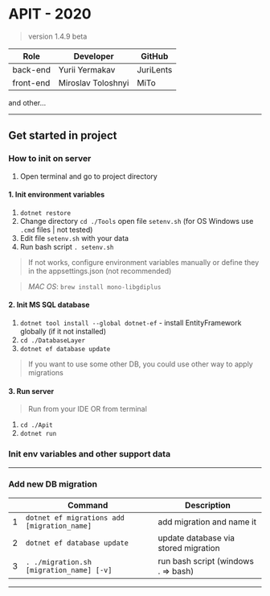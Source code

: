 ﻿# APIT - 2020
> version 1.4.9 beta

| Role       | Developer           | GitHub    | 
|------------|---------------------|-----------| 
| back-end   | Yurii Yermakav      | JuriLents | 
| front-end  | Miroslav Toloshnyi  | MiTo      | 

and other...

-----------------------------------------------------------------------------------

## Get started in project

### How to init on server

1. Open terminal and go to project directory

#### 1. Init environment variables

1. `dotnet restore`
2. Change directory `cd ./Tools` open file `setenv.sh` (for OS Windows use `.cmd` files | not tested)
3. Edit file `setenv.sh` with your data
4. Run bash script `. setenv.sh` 
>  If not works, configure environment variables manually or define they in the appsettings.json (not recommended)

> *MAC OS*: `brew install mono-libgdiplus`

#### 2. Init MS SQL database

1. `dotnet tool install --global dotnet-ef` - install EntityFramework globally (if it not installed)
2. `cd ./DatabaseLayer`
3. `dotnet ef database update`
> If you want to use some other DB, you could use other way to apply migrations

#### 3. Run server

> Run from your IDE OR from terminal
1. `cd ./Apit`
2. `dotnet run`

### Init env variables and other support data


-----------------------------------------------------------------------------------

### Add new DB migration

|   | Command                                      | Description                          | 
|---|----------------------------------------------|--------------------------------------| 
| 1 | `dotnet ef migrations add [migration_name]`  | add migration and name it            | 
| 2 | `dotnet ef database update`                  | update database via stored migration | 
| 3 | `. ./migration.sh [migration_name] [-v]`     | run bash script (windows . => bash)  | 
------------------------------------------------------------------------------------------- 
